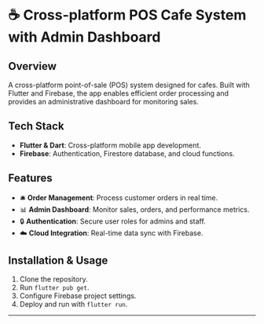 # ☕ Cross-platform POS Cafe System with Admin Dashboard

## Overview
A cross-platform point-of-sale (POS) system designed for cafes. Built with Flutter and Firebase, the app enables efficient order processing and provides an administrative dashboard for monitoring sales.

## Tech Stack
- **Flutter & Dart**: Cross-platform mobile app development.
- **Firebase**: Authentication, Firestore database, and cloud functions.

## Features
- 🛎️ **Order Management**: Process customer orders in real time.
- 📊 **Admin Dashboard**: Monitor sales, orders, and performance metrics.
- 🔒 **Authentication**: Secure user roles for admins and staff.
- ☁️ **Cloud Integration**: Real-time data sync with Firebase.

## Installation & Usage
1. Clone the repository.
2. Run `flutter pub get`.
3. Configure Firebase project settings.
4. Deploy and run with `flutter run`.

---
